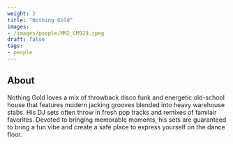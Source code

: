 ```yaml
---
weight: 2
title: "Nothing Gold"
images:
- /images/people/MM2_CM929.jpeg
draft: false
tags:
- people
---
```

## About
Nothing Gold loves a mix of throwback disco funk and energetic old-school house that features modern jacking grooves blended into heavy warehouse stabs. His DJ sets often throw in fresh pop tracks and remixes of familair favorites. Devoted to bringing memorable moments, his sets are guaranteed to bring a fun vibe and create a safe place to express yourself on the dance floor.
